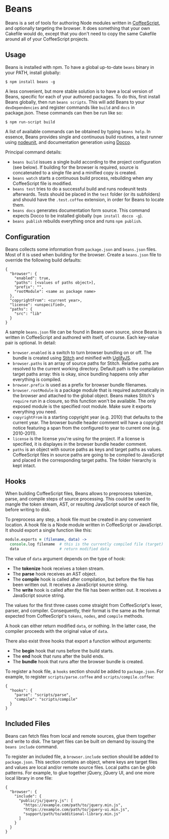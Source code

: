 # Beans

Beans is a set of tools for authoring Node modules written in
[CoffeeScript](http://jashkenas.github.com/coffee-script/), and optionally
targeting the browser. It does something that your own Cakefile would do,
except that you don't need to copy the same Cakefile around all of your
CoffeeScript projects.

## Usage

Beans is installed with npm. To have a global up-to-date `beans` binary in
your PATH, install globally:

    $ npm install beans -g

A less convenient, but more stable solution is to have a local version of
Beans, specific for each of your authored packages. To do this, first install
Beans globally, then run `beans scripts`. This will add Beans to your
`devDependencies` and register commands like `build` and `docs` in
package.json. These commands can then be run like so:

    $ npm run-script build

A list of available commands can be obtained by typing `beans help`. In
essence, Beans provides single and continuous build routines, a test runner
using [nodeunit](https://github.com/caolan/nodeunit), and documentation
generation using [Docco](http://jashkenas.github.com/docco/).

Principal command details:

* `beans build` issues a single build according to the project configuration
  (see below). If building for the browser is required, source is concatenated
  to a single file and a minified copy is created.
* `beans watch` starts a continuous build process, rebuilding when any
  CoffeeScript file is modified.
* `beans test` tries to do a successful build and runs nodeunit tests
  afterwards. Tests should be placed in the `test` folder (or its subfolders)
  and should have the `.test.coffee` extension, in order for Beans to locate
  them.
* `beans docs` generates documentation form source. This command expects Docco
  to be installed globally (`npm install docco -g`).
* `beans publish` rebuilds everything once and runs `npm publish`.

## Configuration

Beans collects some information from `package.json` and `beans.json` files.
Most of it is used when building for the browser. Create a `beans.json` file
to override the following build defaults:

    {
      "browser": {
        "enabled": true,
        "paths": [<values of paths object>],
        "prefix": "",
        "rootModule": <same as package name>
      },
      "copyrightFrom": <current year>,
      "license": <unspecified>,
      "paths": {
        "src": "lib"
      }
    }

A sample `beans.json` file can be found in Beans own source, since Beans is
written in CoffeeScript and authored with itself, of course. Each key-value
pair is optional. In detail:

* `browser.enabled` is a switch to turn browser bundling on or off. The bundle
  is created using [Stitch](https://github.com/sstephenson/stitch) and minified
  with [UglifyJS](http://marijnhaverbeke.nl/uglifyjs).
* `browser.paths` is an array of source paths for Stitch. Relative paths are
  resolved to the current working directory. Default path is the compilation
  target paths array: this is okay, since bundling happens only after
  everything is compiled.
* `browser.prefix` is used as a prefix for browser bundle filenames.
* `browser.rootModule` is a package module that is required automatically in
  the browser and attached to the global object. Beans makes Stitch's `require`
  run in a closure, so this function won't be available. The only exposed
  module is the specified root module. Make sure it exports everything you
  need.
* `copyrightFrom` is a starting copyright year (e.g. 2010) that defaults to the
  current year. The browser bundle header comment will have a copyright notice
  featuring a span from the configured to year to current one (e.g. 2010-2011).
* `license` is the license you're using for the project. If a license is
  specified, it is displayes in the browser bundle header comment.
* `paths` is an object with source paths as keys and target paths as values.
  CoffeeScript files in source paths are going to be compiled to JavaScript and
  placed in the corresponding target paths. The folder hierarchy is kept
  intact.

## Hooks

When building CoffeeScript files, Beans allows to preprocess tokenize, parse,
and compile steps of source processing. This could be used to mangle the token
stream, AST, or resulting JavaScript source of each file, before writing to
disk.

To preprocess any step, a hook file must be created in any convenient location.
A hook file is a Node module written in CoffeeScript or JavaScript. It should
export a single function like this:

```coffeescript
module.exports = (filename, data) ->
  console.log filename  # this is the currently compiled file (target)
  data                  # return modified data
```

The value of `data` argument depends on the type of hook:

* The **tokenize** hook receives a token stream.
* The **parse** hook receives an AST object.
* The **compile** hook is called after compilation, but before the file has
  been written out. It receives a JavaScript source string.
* The **write** hook is called after the file has been written out. It receives
  a JavaScript source string.

The values for the first three cases come straight from CoffeeScript's lexer,
parser, and compiler. Consequently, their format is the same as the format
expected from CoffeeScript's `tokens`, `nodes`, and `compile` methods.

A hook can either return modified `data`, or nothing. In the latter case, the
compiler proceeds with the original value of `data`.

There also exist three hooks that export a function without arguments:

* The **begin** hook that runs before the build starts.
* The **end** hook that runs after the build ends.
* The **bundle** hook that runs after the browser bundle is created.

To register a hook file, a `hooks` section should be added to `package.json`.
For example, to register `scripts/parse.coffee` and `scripts/compile.coffee`:

    {
      "hooks": {
        "parse": "scripts/parse",
        "compile": "scripts/compile"
      }
    }

## Included Files

Beans can fetch files from local and remote sources, glue them together and
write to disk. The target files can be built on demand by issuing the
`beans include` command.

To register an included file, a `browser.include` section should be added to
`package.json`. This section contains an object, where keys are target files
and values are local and/or remote source files. Local paths can be glob
patterns. For example, to glue together jQuery, jQuery UI, and one more local
library in one file:

    {
      "browser": {
        "include": {
          "public/js/jquery.js": [
            "https://example.com/path/to/jquery.min.js",
            "https://example.com/path/to/jquery-ui.min.js",
            "support/path/to/additional-library.min.js"
          ]
        }
      }
    }
